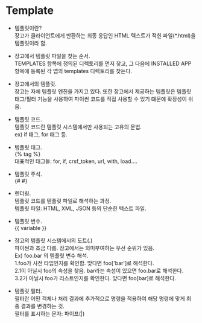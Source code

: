 # Template  

- 템플릿이란?  
장고가 클라이언트에게 반환하는 최종 응답인 HTML 텍스트가 적힌 파일(*.html)을 템플릿이라 함.

- 장고에서 템플릿 파일을 찾는 순서.  
TEMPLATES 항목에 정의된 디렉토리를 먼저 찾고, 그 다음에 INSTALLED APP 항목에 등록된 각 앱의 templates 디렉토리를 찾는다.

- 장고에서의 템플릿.  
장고는 자체 템플릿 엔진을 가지고 있다. 또한 장고에서 제공하는 템플릿은 템플릿 태그/필터 기능을 사용하여 파이썬 코드를 직접 사용할 수 있기 떄문에 확장성이 쉬움.

- 템플릿 코드.  
템플릿 코드란 템플릿 시스템에서만 사용되는 고유의 문법.  
ex) if 태그, for 태그 등.

- 템플릿 태그.    
{% tag %}  
대표적인 태그들: for, if, crsf_token, url, with, load....  

- 템플릿 주석.  
{# #}

- 렌더링.  
템플릿 코드를 템플릿 파일로 해석하는 과정.  
템플릿 파일: HTML, XML, JSON 등의 단순한 텍스트 파일.  

- 템플릿 변수.  
{{ variable }}

- 장고의 템플릿 시스템에서의 도트(.)  
파이썬과 조금 다름. 장고에서는 의미부여하는 우선 순위가 있음.  
Ex) foo.bar 의 템플릿 변수 해석.  
1.foo가 사전 타입인지를 확인함. 맞다면 foo['bar']로 해석한다.  
2.1이 아닐시 foo의 속성을 찾음. bar라는 속성이 있으면 foo.bar로 해석한다.  
3.2가 아닐시 foo가 리스트인지를 확인한다. 맞다면 foo[bar]로 해석한다.

- 템플릿 필터.  
필터란 어떤 객체나 처리 결과에 추가적으로 명령을 적용하여 해당 명령에 맞게 최종 결과를 변경하는 것.  
필터를 표시하는 문자: 파이프(|)  
